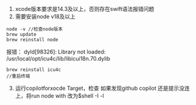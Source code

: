 1. xcode版本要求是14.3及以上，否则存在swift语法报错问题
2. 需要安装node v18及以上
```
node -v //检查node版本
brew update
brew reinstall node

```

报错： dyld[98326]: Library not loaded: /usr/local/opt/icu4c/lib/libicui18n.70.dylib
```
brew reinstall icu4c
//重启终端
```

3. 运行copilotforxocde Target，检查
如果发现github copilot 还是提示没连上，将run node with 改为$shell -I -l
